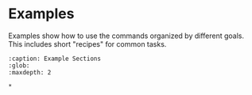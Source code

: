 # Examples


Examples show how to use the commands organized by different goals. This includes short "recipes" for common tasks. 


```{toctree}
:caption: Example Sections
:glob:
:maxdepth: 2

*
```